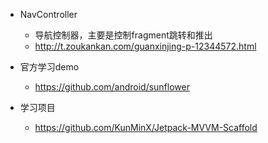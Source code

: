 









- NavController
    - 导航控制器，主要是控制fragment跳转和推出
    - http://t.zoukankan.com/guanxinjing-p-12344572.html

- 官方学习demo
    - https://github.com/android/sunflower





- 学习项目
    - https://github.com/KunMinX/Jetpack-MVVM-Scaffold






